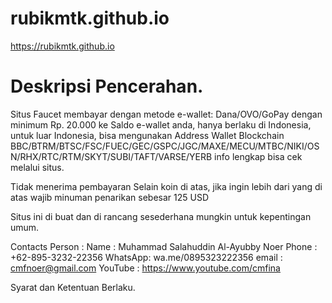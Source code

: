 # rubikmtk.github.io
https://rubikmtk.github.io
# Deskripsi Pencerahan.
Situs Faucet membayar dengan metode e-wallet: Dana/OVO/GoPay dengan minimum Rp. 20.000 ke Saldo e-wallet anda, hanya berlaku di Indonesia, untuk luar Indonesia, bisa mengunakan Address Wallet Blockchain BBC/BTRM/BTSC/FSC/FUEC/GEC/GSPC/JGC/MAXE/MECU/MTBC/NIKI/OSN/RHX/RTC/RTM/SKYT/SUBI/TAFT/VARSE/YERB info lengkap bisa cek melalui situs.

Tidak menerima pembayaran Selain koin di atas, jika ingin lebih dari yang di atas wajib minuman penarikan sebesar 125 USD

Situs ini di buat dan di rancang sesederhana mungkin untuk kepentingan umum.

Contacts Person : 
Name : Muhammad Salahuddin Al-Ayubby Noer
Phone : +62-895-3232-22356
WhatsApp: wa.me/0895323222356
email : cmfnoer@gmail.com 
YouTube : https://www.youtube.com/cmfina

Syarat dan Ketentuan Berlaku.
